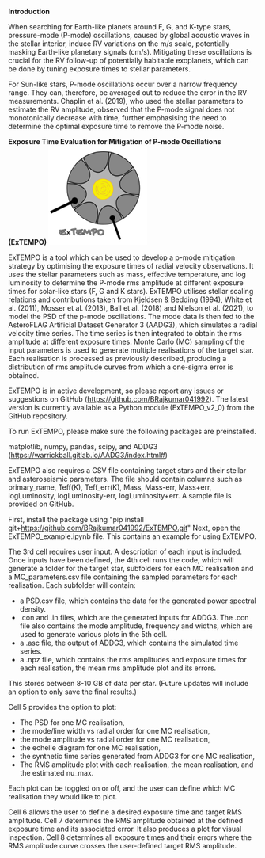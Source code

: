 **Introduction**

When searching for Earth-like planets around F, G, and K-type stars, pressure-mode (P-mode) oscillations, caused by global acoustic waves in the stellar interior, induce RV variations on the m/s scale, potentially masking Earth-like planetary signals (cm/s). Mitigating these oscillations is crucial for the RV follow-up of potentially habitable exoplanets, which can be done by tuning exposure times to stellar parameters.

For Sun-like stars, P-mode oscillations occur over a narrow frequency range. They can, therefore, be averaged out to reduce the error in the RV measurements. Chaplin et al. (2019), who used the stellar parameters to estimate the RV amplitude, observed that the P-mode signal does not monotonically decrease with time, further emphasising the need to determine the optimal exposure time to remove the P-mode noise.

**Exposure Time Evaluation for Mitigation of P-mode Oscillations (ExTEMPO)**
<img src="ExTEMPO_logo.png" alt="Logo" width="200"/>



ExTEMPO is a tool which can be used to develop a p-mode mitigation strategy by optimising the exposure times of radial velocity observations. It uses the stellar parameters such as mass, effective temperature, and log luminosity to determine the P-mode rms amplitude at different exposure times for solar-like stars (F, G and K stars). ExTEMPO utilises stellar scaling relations and contributions taken from Kjeldsen & Bedding (1994), White et al. (2011), Mosser et al. (2013), Ball et al. (2018) and Nielson et al. (2021), to model the PSD of the p-mode oscillations. The mode data is then fed to the AsteroFLAG Artificial Dataset Generator 3 (AADG3), which simulates a radial velocity time series. The time series is then integrated to obtain the rms amplitude at different exposure times. Monte Carlo (MC) sampling of the input parameters is used to generate multiple realisations of the target star. Each realisation is processed as previously described, producing a distribution of rms amplitude curves from which a one-sigma error is obtained.


ExTEMPO is in active development, so please report any issues or suggestions on GitHub (https://github.com/BRajkumar041992). The latest version is currently available as a Python module (ExTEMPO_v2_0) from the GitHub repository. 

To run ExTEMPO, please make sure the following packages are preinstalled.

matplotlib, numpy, pandas, scipy, and ADDG3 (https://warrickball.gitlab.io/AADG3/index.html#)

ExTEMPO also requires a CSV file containing target stars and their stellar and asteroseismic parameters. The file should contain columns such as primary_name, Teff(K), Teff_err(K), Mass, Mass-err, Mass+err, logLuminosity, logLuminosity-err, logLuminosity+err. A sample file is provided on GitHub.

First, install the package using "pip install git+https://github.com/BRajkumar041992/ExTEMPO.git"
Next, open the ExTEMPO_example.ipynb file. This contains an example for using ExTEMPO.  

The 3rd cell requires user input. A description of each input is included. Once inputs have been defined, the 4th cell runs the code, which will generate a folder for the target star, subfolders for each MC realisation and a MC_parameters.csv file containing the sampled parameters for each realisation. Each subfolder will contain:

- a PSD.csv file, which contains the data for the generated power spectral density.
- .con and .in files, which are the generated inputs for ADDG3. The .con file also contains the mode amplitude, frequency and widths, which are used to generate various plots in the 5th cell.
- a .asc file, the output of ADDG3, which contains the simulated time series.
- a .npz file, which contains the rms amplitudes and exposure times for each realisation, the mean rms amplitude plot and its errors.

This stores between 8-10 GB of data per star. (Future updates will include an option to only save the final results.)

Cell 5 provides the option to plot:

- The PSD for one MC realisation,
- the mode/line width vs radial order for one MC realisation,
- the mode amplitude vs radial order for one MC realisation,
- the echelle diagram for one MC realisation,
- the synthetic time series generated from ADDG3 for one MC realisation,
- The RMS amplitude plot with each realisation, the mean realisation, and the estimated nu_max.

Each plot can be toggled on or off, and the user can define which MC realisation they would like to plot.

Cell 6 allows the user to define a desired exposure time and target RMS amplitude. Cell 7 determines the RMS amplitude obtained at the defined exposure time and its associated error. It also produces a plot for visual inspection. Cell 8 determines all exposure times and their errors where the RMS amplitude curve crosses the user-defined target RMS amplitude. 
